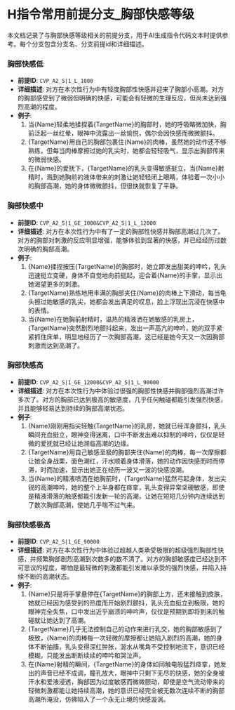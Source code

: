 # H指令常用前提分支_胸部快感等级

本文档记录了与胸部快感等级相关的前提分支，用于AI生成指令代码文本时提供参考。每个分支包含分支名、分支前提id和详细描述。

### 胸部快感低
- **前提ID**: `CVP_A2_S|1_L_1000`
- **详细描述**: 对方在本次性行为中有轻度胸部性快感并迎来了胸部小高潮。对方的胸部感受到了微弱但明确的快感，可能会有轻微的生理反应，但尚未达到强烈高潮的程度。
- **例子**:
  1. 当{Name}轻柔地揉捏着{TargetName}的胸部时，她的呼吸略微加快，胸前泛起一丝红晕，眼神中流露出一丝愉悦，偶尔会因快感而微微颤抖。
  2. {TargetName}用自己的胸部包裹住{Name}的肉棒，虽然她的动作还不够熟练，但每当肉棒摩擦过她的乳尖时，她都会轻轻吸气，显示出胸部传来的微弱快感。
  3. 在{Name}的爱抚下，{TargetName}的乳头变得敏感挺立，当{Name}射精时，溅到她胸前的液体带来的刺激让她轻轻闭上眼睛，体验着一次小小的胸部高潮，她的身体微微颤抖，但很快就恢复了平静。

### 胸部快感中
- **前提ID**: `CVP_A2_S|1_GE_1000&CVP_A2_S|1_L_12000`
- **详细描述**: 对方在本次性行为中有了一定的胸部性快感并胸部高潮过几次了。对方的胸部对刺激的反应明显增强，能够体验到显著的快感，并已经经历过数次明确的胸部高潮。
- **例子**:
  1. {Name}揉捏按压{TargetName}的胸部时，她立即发出甜美的呻吟，乳头迅速挺立变硬，身体不自觉地向前挺起，迎合着{Name}的手掌，显示出她渴望更多的刺激。
  2. {TargetName}熟练地用丰满的胸部夹住{Name}的肉棒上下滑动，每当龟头擦过她敏感的乳尖，她都会发出满足的叹息，脸上浮现出沉浸在快感中的表情。
  3. 当{Name}在她胸前射精时，温热的精液洒在她敏感的乳房上，{TargetName}突然剧烈地颤抖起来，发出一声高亢的呻吟，她的双手紧紧抓住床单，明显地经历了一次胸部高潮，这已经是她今天又一次因胸部刺激而达到高潮了。

### 胸部快感高
- **前提ID**: `CVP_A2_S|1_GE_12000&CVP_A2_S|1_L_90000`
- **详细描述**: 对方在本次性行为中体验过很强的胸部性快感并胸部强烈高潮过许多次了。对方的胸部已达到极高的敏感度，几乎任何触碰都能引发强烈快感，并且能够轻易达到持续的胸部高潮状态。
- **例子**:
  1. {Name}刚刚用指尖轻触{TargetName}的乳房，她就已经浑身颤抖，乳头瞬间充血挺立，眼神变得迷离，口中不断发出难以抑制的呻吟，仅仅是轻微的爱抚就已经让她濒临高潮的边缘。
  2. {TargetName}用自己敏感至极的胸部夹住{Name}的肉棒，每一次摩擦都让她全身战栗，面色潮红，汗水顺着身体滑落，她的动作因快感而时而停滞，时而加速，显示出她正在经历一波又一波的快感浪潮。
  3. 当{Name}的精液喷洒在她胸前时，{TargetName}猛然弓起身体，发出尖锐的高潮呻吟，她的整个上半身都在痉挛，乳头变得异常坚硬敏感，即使是精液滑落的触感都能引发新一轮的高潮，让她在短短几分钟内连续达到了数次胸部高潮，使她几乎喘不过气来。

### 胸部快感极高
- **前提ID**: `CVP_A2_S|1_GE_90000`
- **详细描述**: 对方在本次性行为中体验过超越人类承受极限的超级强烈胸部性快感，并频繁胸部剧烈高潮到次数多的数不清了。对方的胸部敏感度已经达到不可思议的程度，哪怕是最轻微的刺激都能引发难以承受的强烈快感，并陷入持续不断的高潮状态。
- **例子**:
  1. {Name}只是将手掌悬停在{TargetName}的胸部上方，还未接触到皮肤，她就已经因为感受到的热度而开始剧烈颤抖，乳头充血挺立到极限，她的眼神完全失焦，口中发出近乎崩溃的呻吟声，仅仅是预期到即将到来的触碰就让她达到了高潮。
  2. {TargetName}几乎无法控制自己的动作来进行乳交，她的胸部敏感到了极致，{Name}的肉棒每一次轻微的摩擦都让她陷入剧烈的高潮，她的身体不断抽搐，乳头变得深红肿胀，涎水从嘴角不受控制地流下，意识已经模糊，只能发出断断续续的呻吟和哭泣声。
  3. 在{Name}射精的瞬间，{TargetName}的身体如同触电般猛烈痉挛，她发出的声音已经不成调，瞳孔放大，眼神中只剩下无尽的快感，她的全身被汗水和爱液浸透，胸部因为过度敏感而微微颤动，即使是空气流动带来的轻微刺激都能让她持续高潮，她的意识已经完全被无数次连续不断的胸部高潮所淹没，仿佛陷入了一个永无止境的快感漩涡。